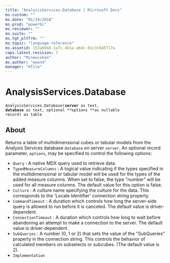```yaml
---
title: "AnalysisServices.Database | Microsoft Docs"
ms.custom: ""
ms.date: "01/19/2018"
ms.prod: "powerbi"
ms.reviewer: ""
ms.suite: ""
ms.tgt_pltfrm: ""
ms.topic: "language-reference"
ms.assetid: 153ab044-1afc-4b1a-a64c-01c3c645717a
caps.latest.revision: 7
author: "Minewiskan"
ms.author: "owend"
manager: "kfile"
---
```

# AnalysisServices.Database
<code>AnalysisServices.Database(**server** as text, **database** as text, optional **options **as nullable record) as table</code>

## About
Returns a table of multidimensional cubes or tabular models from the Analysis Services database <code>database</code> on server <code>server</code>. An optional record parameter, <code>options</code>, may be specified to control the following options: 



* <code>Query</code> : A native MDX query used to retrieve data.
* <code>TypedMeasureColumns</code> : A logical value indicating if the types specified in the multidimensional or tabular model will be used for the types of the added measure columns. When set to false, the type &quot;number&quot; will be used for all measure columns. The default value for this option is false.
* <code>Culture</code> : A culture name specifying the culture for the data. This corresponds to the &#39;Locale Identifier&#39; connection string property.
* <code>CommandTimeout</code> : A duration which controls how long the server-side query is allowed to run before it is canceled. The default value is driver-dependent.
* <code>ConnectionTimeout</code> : A duration which controls how long to wait before abandoning an attempt to make a connection to the server. The default value is driver-dependent.
*  <code>SubQueries</code> : A number (0, 1 or 2) that sets the value of the &quot;SubQueries&quot; property in the connection string. This controls the behavior of calculated members on subselects or subcubes. (The default value is 2).
*  <code>Implementation</code>
  
